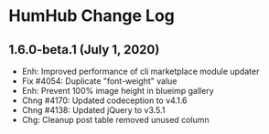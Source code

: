 HumHub Change Log
=================


1.6.0-beta.1 (July 1, 2020)
---------------------------

- Enh: Improved performance of cli marketplace module updater
- Fix #4054: Duplicate "font-weight" value
- Enh: Prevent 100% image height in blueimp gallery
- Chng #4170: Updated codeception to v4.1.6
- Chng #4138: Updated jQuery to v3.5.1
- Chg: Cleanup post table removed unused column  
